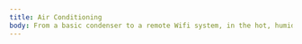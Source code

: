 ```yaml
---
title: Air Conditioning
body: From a basic condenser to a remote Wifi system, in the hot, humid, Louisiana summer, we have all your needs covered.
---
```

